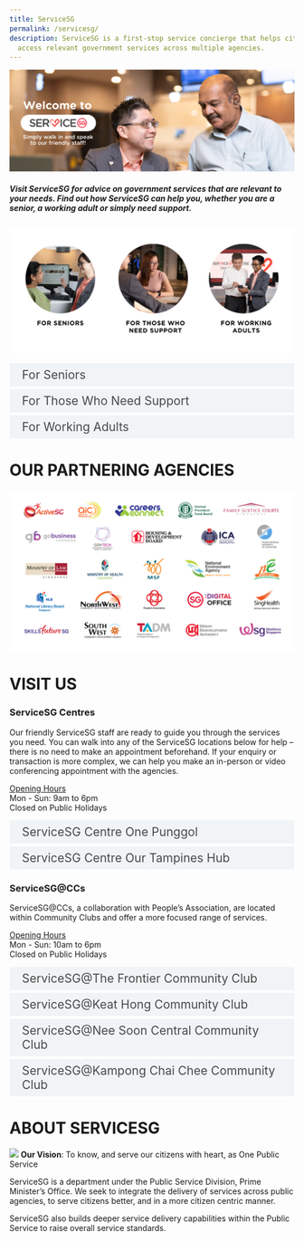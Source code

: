 ```yaml
---
title: ServiceSG
permalink: /servicesg/
description: ServiceSG is a first-stop service concierge that helps citizens
  access relevant government services across multiple agencies.
---
```

![](/images/ServiceSG/servicesg-website-title-image.png)

##### Visit ServiceSG for advice on government services that are relevant to your needs. Find out how ServiceSG can help you, whether you are a senior, a working adult or simply need support.

![](/images/ServiceSG/servicesg-website-personas.png)

<style>

input {
	display: none;
}
label {
	display: block;
	padding: 8px 22px;
	margin: 0 0 5px 0;
	cursor: pointor;
	background: #F0F4F6;
	border-radius: 3px;
	color: #484848;
	transition: ease .5s;
	font-size: 1.5em;
}

label:hover {
	background: #004169;
	color: #FFF;
}

.accordion-content {
	/* background: #E2E5F6; */
	padding: 10px 0px 30px 30px;
	/* border: 1px solid #484848; */
	margin: 0 0 1px 0;
	border-radius: 3px;
}

input + label + .accordion-content {
	display: none;
}

input:checked + label + .accordion-content {
	display: none;
}

input:checked + label + .accordion-content {
	display: block;
}

</style>


<div><input id="title2" type="checkbox"><label for="title2">For Seniors</label>
	<div class="accordion-content">
		<p>Visit ServiceSG to get help with multiple government digital services, all in one location! Not sure how to access online services? ServiceSG can help!<br>
		</p><h4 style="color:#004169;">Popular services that others like you are using:</h4>
<ol>
	<li>Re-register your NRIC or renew your passport</li>
	<li>Set up or reset your SingPass password</li>
	<li>Check your Central Provident Fund (CPF) balance and statement</li>
		</ol><p></p>
	</div>
	<input id="title3" type="checkbox"><label for="title3">For Those Who Need Support</label>
		<div class="accordion-content">
		<p>If you have financial needs and are unsure about the support available to you, visit us to find out more.</p>
		<p></p><h4 style="color:#004169;">Popular services that others like you are using:</h4>
<ol>
	<li>Apply for ComCare and get the financial support you need</li>
	<li>Apply for the Housing Development Board’s (HDB) Public Rental Scheme to receive housing assistance</li>
	<li>Renew your CHAS cards so you can continue to enjoy subsidies on medical and dental care</li>
		</ol><p></p>
	</div>
	<input id="title4" type="checkbox"><label for="title4">For Working Adults</label>
		<div class="accordion-content">
		<p>Balancing work and life can be challenging. Let ServiceSG make life easier by helping you with your Government transactions.</p>
		<p></p><h4 style="color:#004169;">Popular services that others like you are using:</h4>
<ol>
	<li>File your personal income tax</li>
	<li>Manage and service your HDB housing loan</li>
	<li>Get career and skills guidance from our onsite Career and Skills Ambassadors</li>
		</ol><p></p>
	</div>
	</div>

# OUR PARTNERING AGENCIES
![](/images/ServiceSG/servicesg-website-partnering-agencies.png)

# VISIT US
### **ServiceSG Centres**

Our friendly ServiceSG staff are ready to guide you through the services you need. You can walk into any of the ServiceSG locations below for help – there is no need to make an appointment beforehand. If your enquiry or transaction is more complex, we can help you make an in-person or video conferencing appointment with the agencies.

<u>Opening Hours</u><br>
Mon - Sun: 9am to 6pm  
Closed on Public Holidays

<div><input id="title5" type="checkbox"><label for="title5">ServiceSG Centre One Punggol</label>
	<div class="accordion-content">
	#01-01
<br>1 Punggol Drive  
<br>Singapore 828629
	</div>
	<input id="title6" type="checkbox"><label for="title6">ServiceSG Centre Our Tampines Hub</label>
	<div class="accordion-content">
	#01-21
<br>1 Tampines Walk  
<br>Singapore 528523
	</div>
	</div>



### **ServiceSG@CCs**

ServiceSG@CCs, a collaboration with People’s Association, are located within Community Clubs and offer a more focused range of services.

<u>Opening Hours</u><br>
Mon - Sun: 10am to 6pm  
Closed on Public Holidays

<div><input id="title7" type="checkbox"><label for="title7">ServiceSG@The Frontier Community Club</label>
	<div class="accordion-content">
	The Frontier Community Place
	<br> #01-01
	<br> 60 Jurong West Central 3
	<br> Singapore 648346
	</div>
	<input id="title8" type="checkbox"><label for="title8">ServiceSG@Keat Hong Community Club</label>
	<div class="accordion-content">
	#01-01
	<br> 2 Choa Chu Kang Loop
	<br> Singapore 689687
	</div>
	<input id="title9" type="checkbox"><label for="title9">ServiceSG@Nee Soon Central Community Club</label>
	<div class="accordion-content">
	Northpoint City (Near Berth B8 in Yishun Bus Interchange)  
	<br> #01-201  
	<br> 1 North Point Drive  
	<br> Singapore 768019
	</div>
	<input id="title10" type="checkbox"><label for="title10">ServiceSG@Kampong Chai Chee Community Club</label>
	<div class="accordion-content">
	Heartbeat@Bedok  
	<br> #01-31  
	<br> 11 Bedok North Street 1  
	<br> Singapore 469662
	</div>
	</div>

# ABOUT SERVICESG
![](/images/ServiceSG/servicesg-logo.png)
**Our Vision**: To know, and serve our citizens with heart, as One Public Service

ServiceSG is a department under the Public Service Division, Prime Minister’s Office. We seek to integrate the delivery of services across public agencies, to serve citizens better, and in a more citizen centric manner.

ServiceSG also builds deeper service delivery capabilities within the Public Service to raise overall service standards.
